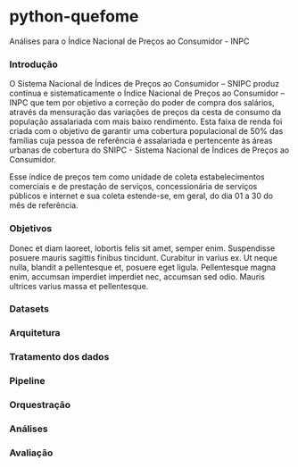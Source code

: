 # python-quefome
Análises para o Índice Nacional de Preços ao Consumidor - INPC

### Introdução

O Sistema Nacional de Índices de Preços ao Consumidor – SNIPC produz contínua e sistematicamente o Índice Nacional de Preços ao Consumidor – INPC que tem por objetivo a correção do poder de compra dos salários, através da mensuração das variações de preços da cesta de consumo da população assalariada com mais baixo rendimento. Esta faixa de renda foi criada com o objetivo de garantir uma cobertura populacional de 50% das famílias cuja pessoa de referência é assalariada e pertencente às áreas urbanas de cobertura do SNIPC - Sistema Nacional de Índices de Preços ao Consumidor.

Esse índice de preços tem como unidade de coleta estabelecimentos comerciais e de prestação de serviços, concessionária de serviços públicos e internet e sua coleta estende-se, em geral, do dia 01 a 30 do mês de referência.


### Objetivos

Donec et diam laoreet, lobortis felis sit amet, semper enim. Suspendisse posuere mauris sagittis finibus tincidunt. Curabitur in varius ex. Ut neque nulla, blandit a pellentesque et, posuere eget ligula. Pellentesque magna enim, accumsan imperdiet imperdiet nec, accumsan sed odio. Mauris ultrices varius massa et pellentesque.

### Datasets


### Arquitetura


### Tratamento dos dados


### Pipeline


### Orquestração


### Análises


### Avaliação
